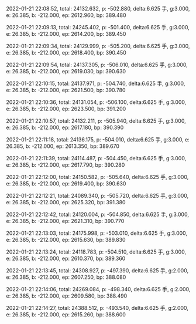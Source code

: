 2022-01-21 22:08:52, total: 24132.632, p: -502.880, delta:6.625 手, g:3.000, e: 26.385, b: -212.000, ep: 2612.960, bp: 389.480

2022-01-21 22:09:13, total: 24245.402, p: -501.400, delta:6.625 手, g:3.000, e: 26.385, b: -212.000, ep: 2614.200, bp: 389.450

2022-01-21 22:09:34, total: 24129.999, p: -505.200, delta:6.625 手, g:3.000, e: 26.385, b: -212.000, ep: 2618.400, bp: 390.450

2022-01-21 22:09:54, total: 24137.305, p: -506.010, delta:6.625 手, g:3.000, e: 26.385, b: -212.000, ep: 2619.030, bp: 390.630

2022-01-21 22:10:15, total: 24137.971, p: -504.740, delta:6.625 手, g:3.000, e: 26.385, b: -212.000, ep: 2621.500, bp: 390.780

2022-01-21 22:10:36, total: 24131.054, p: -506.100, delta:6.625 手, g:3.000, e: 26.385, b: -212.000, ep: 2623.500, bp: 391.200

2022-01-21 22:10:57, total: 24132.211, p: -505.940, delta:6.625 手, g:3.000, e: 26.385, b: -212.000, ep: 2617.180, bp: 390.390

2022-01-21 22:11:18, total: 24136.175, p: -504.010, delta:6.625 手, g:3.000, e: 26.385, b: -212.000, ep: 2613.350, bp: 389.670

2022-01-21 22:11:39, total: 24114.487, p: -504.450, delta:6.625 手, g:3.000, e: 26.385, b: -212.000, ep: 2617.790, bp: 390.280

2022-01-21 22:12:00, total: 24150.582, p: -505.640, delta:6.625 手, g:3.000, e: 26.385, b: -212.000, ep: 2619.400, bp: 390.630

2022-01-21 22:12:21, total: 24089.340, p: -505.720, delta:6.625 手, g:3.000, e: 26.385, b: -212.000, ep: 2625.320, bp: 391.380

2022-01-21 22:12:42, total: 24120.004, p: -504.850, delta:6.625 手, g:3.000, e: 26.385, b: -212.000, ep: 2621.310, bp: 390.770

2022-01-21 22:13:03, total: 24175.998, p: -503.010, delta:6.625 手, g:3.000, e: 26.385, b: -212.000, ep: 2615.630, bp: 389.830

2022-01-21 22:13:24, total: 24118.783, p: -504.510, delta:6.625 手, g:3.000, e: 26.385, b: -212.000, ep: 2610.370, bp: 389.360

2022-01-21 22:13:45, total: 24308.927, p: -497.390, delta:6.625 手, g:2.000, e: 26.385, b: -212.000, ep: 2607.250, bp: 388.080

2022-01-21 22:14:06, total: 24269.084, p: -498.340, delta:6.625 手, g:2.000, e: 26.385, b: -212.000, ep: 2609.580, bp: 388.490

2022-01-21 22:14:27, total: 24388.512, p: -493.540, delta:6.625 手, g:2.000, e: 26.385, b: -212.000, ep: 2615.260, bp: 388.600